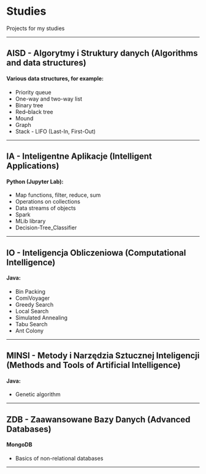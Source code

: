 # Studies

Projects for my studies

---

## AISD - Algorytmy i Struktury danych (Algorithms and data structures)

#### Various data structures, for example:

- Priority queue
- One-way and two-way list
- Binary tree
- Red–black tree
- Mound
- Graph
- Stack - LIFO (Last-In, First-Out)

---

## IA - Inteligentne Aplikacje (Intelligent Applications)

#### Python (Jupyter Lab):
- Map functions, filter, reduce, sum
- Operations on collections
- Data streams of objects
- Spark
- MLib library
- Decision-Tree_Classifier

---

## IO - Inteligencja Obliczeniowa (Computational Intelligence)

#### Java:
- Bin Packing
- ComiVoyager
- Greedy Search
- Local Search
- Simulated Annealing
- Tabu Search
- Ant Colony

---

## MINSI - Metody i Narzędzia Sztucznej Inteligencji (Methods and Tools of Artificial Intelligence)

#### Java:
- Genetic algorithm
---

## ZDB - Zaawansowane Bazy Danych (Advanced Databases)

#### MongoDB
- Basics of non-relational databases

---
